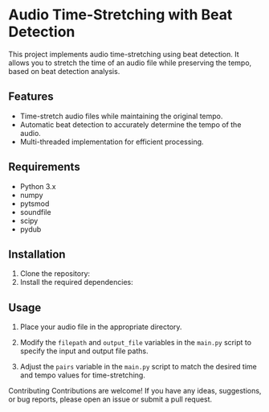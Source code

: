 # Audio Time-Stretching with Beat Detection

This project implements audio time-stretching using beat detection. It allows you to stretch the time of an audio file while preserving the tempo, based on beat detection analysis.

## Features

- Time-stretch audio files while maintaining the original tempo.
- Automatic beat detection to accurately determine the tempo of the audio.
- Multi-threaded implementation for efficient processing.

## Requirements

- Python 3.x
- numpy
- pytsmod
- soundfile
- scipy
- pydub

## Installation

1. Clone the repository:
2. Install the required dependencies:

## Usage

1. Place your audio file in the appropriate directory.

2. Modify the `filepath` and `output_file` variables in the `main.py` script to specify the input and output file paths.

3. Adjust the `pairs` variable in the `main.py` script to match the desired time and tempo values for time-stretching.


Contributing
Contributions are welcome! If you have any ideas, suggestions, or bug reports, please open an issue or submit a pull request.
